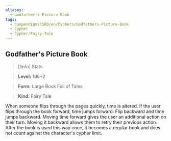 ```yaml
---
aliases:
  - Godfather's Picture Book
tags:
  - Compendium/CSRD/en/Cyphers/Godfathers-Picture-Book
  - Cypher
  - Cypher/Fairy-Tale
---
```

  
    
## Godfather's Picture Book    
>[!info] Stats    
> **Level:** 1d6+2    
> **Form:** Large Book Full of Tales    
> **Kind:** Fairy Tale  
    
When someone flips through the pages quickly, time is altered. If the user flips through the book forward, time jumps forward. Flip backward and time jumps backward. Moving time forward gives the user an additional action on their turn. Moving it backward allows them to retry their previous action. After the book is used this way once, it becomes a regular book and does not count against the character's cypher limit.